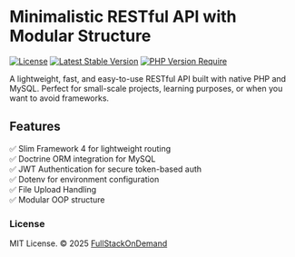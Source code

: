 # Minimalistic RESTful API with Modular Structure
[![License](http://poser.pugx.org/restjs/php-rest-api/license)](https://packagist.org/packages/restjs/php-rest-api) 
[![Latest Stable Version](http://poser.pugx.org/restjs/php-rest-api/v)](https://packagist.org/packages/restjs/php-rest-api)
[![PHP Version Require](http://poser.pugx.org/restjs/php-rest-api/require/php)](https://packagist.org/packages/restjs/php-rest-api)

A lightweight, fast, and easy-to-use RESTful API built with native PHP and MySQL. Perfect for small-scale projects, learning purposes, or when you want to avoid frameworks.

## Features
✅ Slim Framework 4 for lightweight routing <br />
✅ Doctrine ORM integration for MySQL <br />
✅ JWT Authentication for secure token-based auth <br />
✅ Dotenv for environment configuration <br />
✅ File Upload Handling <br />
✅ Modular OOP structure <br />

### License 
MIT License. © 2025 [FullStackOnDemand](https://github.com/fullstackondemand)